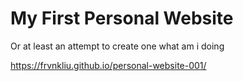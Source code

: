 # My First Personal Website
Or at least an attempt to create one
what am i doing

https://frvnkliu.github.io/personal-website-001/
